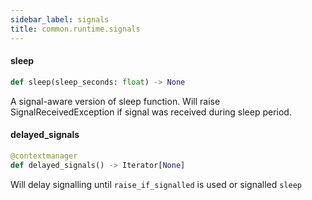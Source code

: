 ```yaml
---
sidebar_label: signals
title: common.runtime.signals
---
```


#### sleep

```python
def sleep(sleep_seconds: float) -> None
```

A signal-aware version of sleep function. Will raise SignalReceivedException if signal was received during sleep period.

#### delayed\_signals

```python
@contextmanager
def delayed_signals() -> Iterator[None]
```

Will delay signalling until `raise_if_signalled` is used or signalled `sleep`

